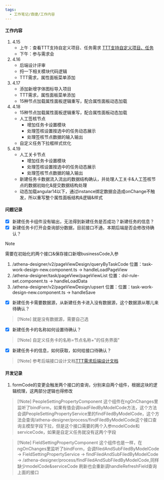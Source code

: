 ```yaml
---
tags:
  - 工作笔记/鼎捷/工作内容
---
```

#### 工作内容
1. 4.15
	- 上午：查看TTT支持自定义项目、任务需求 [TTT支持自定义项目、任务](https://z0lxpczot6u.feishu.cn/wiki/Gz9pwNyWUiEIulk4fQ3cuPdAnPe)
	- 下午：参与需求会
2. 4.16
	- 后端设计评审
	- 捋一下相关模块代码逻辑
	- TTT需求，属性面板菜单添加
3. 4.17
	- 添加新增字体图标导入项目
	- TTT需求，属性面板菜单添加
	- 15种节点加载属性面板逻辑重写，配合属性面板动态加载
4. 4.18
	- 15种节点加载属性面板逻辑重写，配合属性面板动态加载
	- 人工签核节点
		- 增加任务卡设置模块
		- 处理签核设置按选中的任务动态展示
		- 处理签核节点数据的输入输出
	- 自定义任务下拉框样式优化
5. 4.19
	- 人工关卡节点
		- 增加任务卡设置模块
		- 处理签核设置按选中的任务动态展示
		- 处理签核节点数据的输入输出
	- 新建任务卡数据流入流出的数据结构确认，并处理人工关卡&人工签核节点的数据初始化&提交数据结构处理
	- 动态加载angular14以下，通过instance绑定数据会造成onChange不触发，所以重写整个属性面板结构&逻辑&样式

#### 问题记录

- [x] 新建任务卡组件没有输出，无法得到新建任务是否成功？新建任务的信息？
- [x] 新建任务卡打开会查询部分数据，目前接口不通，本期后端是否会修改待确认？
>[!Note]
> 需要在初始化的两个接口&保存接口新增businessCode入参
> 
> 1. /athena-designer/v2/pageViewDesign/queryByTaskCode 位置：task-work-design-new.component.ts -> handleLoadPageView
> 2. /athena-designer/task/pageView/pageViewList 位置：dsl-rule-set.component.ts -> handleLoadData
> 3. /athena-designer/v2/pageViewDesign/upsert 位置：位置：task-work-design-new.component.ts -> handleSave

- [x] 新建任务卡需要数据源，从新建任务卡进入没有数据源，这个数据源从哪儿来待确认？
>[!Note] 就是没有数据源，需要自己选
- [x] 新建任务卡的名称如何设置待确认？
>[!Note] 自定义任务卡的名称=节点名称+"的任务界面"
- [x] 新建任务卡的信息，如何获取，如何给接口待确认？
>[!Note] 参考后端接口设计文档[TTT需求后端设计文档](https://z0lxpczot6u.feishu.cn/wiki/QfbSwVG5QixQzykHJMkc491NnQg?fromScene=spaceOverview)

#### 开发记录
1. formCode的变更会触发两个接口的查询，分别来自两个组件，根据这块的逻辑梳理，这两部分逻辑也得修改

>[!Note] PeopleSettingPropertyComponent
>这个组件在ngOnChanges里监听了bindForm，如果有值会调loadFiledByModelCode方法，这个方法会调PeopleSettingPropertyService里的findFiledByModelCode，这个方法会查询/athena-designer/process/findFiledByModelCode这个接口查询主模型字段下拉，但是这个接口需要的两个入参modelCode和serviceCode，如果是自定义任务就没有这两个字段

>[!Note] FieldSettingPropertyComponent
>这个组件也是一样，在ngOnChanges里监听了bindForm，会调filedAndSubFiledByModelCode -> FieldSettingPropertyService -> findFiledAndSubFiledByModelCode -> /athena-designer/process/findFiledAndSubFiledByModelCode,同样缺少modelCode&serviceCode
刷新也会重新调handleRefreshField查询上面的接口
